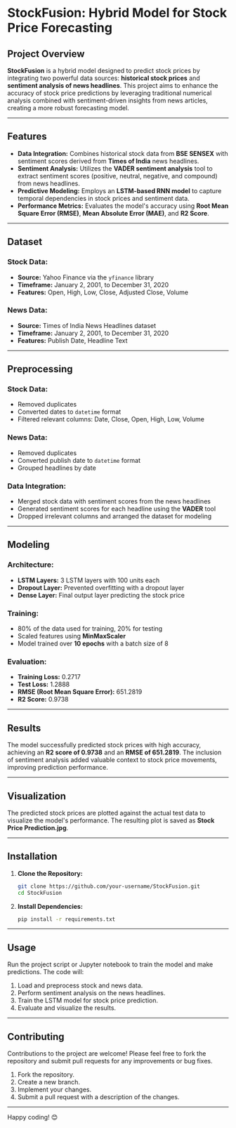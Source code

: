 # StockFusion: Hybrid Model for Stock Price Forecasting

## Project Overview
**StockFusion** is a hybrid model designed to predict stock prices by integrating two powerful data sources: **historical stock prices** and **sentiment analysis of news headlines**. This project aims to enhance the accuracy of stock price predictions by leveraging traditional numerical analysis combined with sentiment-driven insights from news articles, creating a more robust forecasting model.

---

## Features
- **Data Integration:** Combines historical stock data from **BSE SENSEX** with sentiment scores derived from **Times of India** news headlines.
- **Sentiment Analysis:** Utilizes the **VADER sentiment analysis** tool to extract sentiment scores (positive, neutral, negative, and compound) from news headlines.
- **Predictive Modeling:** Employs an **LSTM-based RNN model** to capture temporal dependencies in stock prices and sentiment data.
- **Performance Metrics:** Evaluates the model's accuracy using **Root Mean Square Error (RMSE)**, **Mean Absolute Error (MAE)**, and **R2 Score**.

---

## Dataset

### Stock Data:
- **Source:** Yahoo Finance via the `yfinance` library
- **Timeframe:** January 2, 2001, to December 31, 2020
- **Features:** Open, High, Low, Close, Adjusted Close, Volume

### News Data:
- **Source:** Times of India News Headlines dataset
- **Timeframe:** January 2, 2001, to December 31, 2020
- **Features:** Publish Date, Headline Text

---

## Preprocessing
### Stock Data:
- Removed duplicates
- Converted dates to `datetime` format
- Filtered relevant columns: Date, Close, Open, High, Low, Volume

### News Data:
- Removed duplicates
- Converted publish date to `datetime` format
- Grouped headlines by date

### Data Integration:
- Merged stock data with sentiment scores from the news headlines
- Generated sentiment scores for each headline using the **VADER** tool
- Dropped irrelevant columns and arranged the dataset for modeling

---

## Modeling

### Architecture:
- **LSTM Layers:** 3 LSTM layers with 100 units each
- **Dropout Layer:** Prevented overfitting with a dropout layer
- **Dense Layer:** Final output layer predicting the stock price

### Training:
- 80% of the data used for training, 20% for testing
- Scaled features using **MinMaxScaler**
- Model trained over **10 epochs** with a batch size of 8

### Evaluation:
- **Training Loss:** 0.2717
- **Test Loss:** 1.2888
- **RMSE (Root Mean Square Error):** 651.2819
- **R2 Score:** 0.9738

---

## Results
The model successfully predicted stock prices with high accuracy, achieving an **R2 score of 0.9738** and an **RMSE of 651.2819**. The inclusion of sentiment analysis added valuable context to stock price movements, improving prediction performance. 

---

## Visualization
The predicted stock prices are plotted against the actual test data to visualize the model's performance. The resulting plot is saved as **Stock Price Prediction.jpg**.

---

## Installation

1. **Clone the Repository:**
   ```bash
   git clone https://github.com/your-username/StockFusion.git
   cd StockFusion
   ```

2. **Install Dependencies:**
   ```bash
   pip install -r requirements.txt
   ```

---

## Usage

Run the project script or Jupyter notebook to train the model and make predictions. The code will:
1. Load and preprocess stock and news data.
2. Perform sentiment analysis on the news headlines.
3. Train the LSTM model for stock price prediction.
4. Evaluate and visualize the results.

---

## Contributing
Contributions to the project are welcome! Please feel free to fork the repository and submit pull requests for any improvements or bug fixes.

1. Fork the repository.
2. Create a new branch.
3. Implement your changes.
4. Submit a pull request with a description of the changes.


---  

Happy coding! 😊

